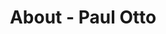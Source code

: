 ---
id: paul_otto
permalink: "/about/paul_otto"
full_name: Paul Otto
title: About - Paul Otto
role: Principal Engineer
image: paul_otto.jpg
about: Paul's passion for solving technology problems can be traced back to his childhood. Some of his earliest memories involve him helping his dad set up light measurement tests and troubleshooting problems with the software and firmware his dad wrote. Paul spent seven years in the US Army, learning everything from electronics repair, to turbine engines. Since leaving the military, Paul completed undergraduate and graduate education, and gained a wide breadth of experience in software and systems engineering. Paul brings a creative approach to problem-solving which he attributes to his unique life experiences. When he’s not geeking out, Paul enjoys time with his wife and children.
github: https://github.com/potto007
linkedin: https://www.linkedin.com/in/paulhotto/
featimg: "/assets/aboutBanner1.jpg"
layout: about/profile
---